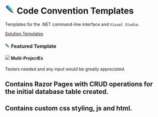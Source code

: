 # ![](/Assets/github-image32x32.png) Code Convention Templates
Templates for the .NET command-line interface and `Visual Studio`.

[Solution Templates](https://github.com/bboy77/Templates/tree/main/SolutionTemplates)

### ![](https://github.com/bboy77/Templates/blob/main/Assets/github-image16x16.png) Featured Template
#### ![](https://github.com/bboy77/Templates/tree/main/SolutionTemplates/Content/Multi-ProjectEx) Multi-ProjectEx
Testers needed and any input would be greatly appreciated.
## Contains Razor Pages with CRUD operations for the initial database table created.<br/>
## Contains custom css styling, js and html.


 
